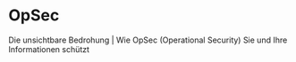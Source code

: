 # OpSec
 Die unsichtbare Bedrohung | Wie OpSec (Operational Security) Sie und Ihre Informationen schützt 

